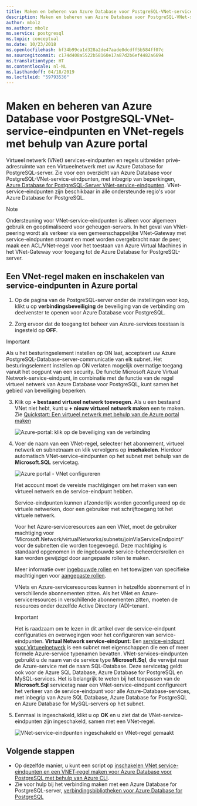```yaml
---
title: Maken en beheren van Azure Database voor PostgreSQL-VNet-service-eindpunten en regels met behulp van de Azure portal
description: Maken en beheren van Azure Database voor PostgreSQL-VNet-service-eindpunten en regels met behulp van de Azure portal
author: mbolz
ms.author: mbolz
ms.service: postgresql
ms.topic: conceptual
ms.date: 10/23/2018
ms.openlocfilehash: bf34b99ca1d328a2de47aade0dcdff5b584ff07c
ms.sourcegitcommit: c174d408a5522b58160e17a87d2b6ef4482a6694
ms.translationtype: HT
ms.contentlocale: nl-NL
ms.lasthandoff: 04/18/2019
ms.locfileid: "59793536"
---
```

# <a name="create-and-manage-azure-database-for-postgresql-vnet-service-endpoints-and-vnet-rules-by-using-the-azure-portal"></a>Maken en beheren van Azure Database voor PostgreSQL-VNet-service-eindpunten en VNet-regels met behulp van Azure portal
Virtueel netwerk (VNet) services-eindpunten en regels uitbreiden privé-adresruimte van een Virtueelnetwerk met uw Azure Database for PostgreSQL-server. Zie voor een overzicht van Azure Database voor PostgreSQL-VNet-service-eindpunten, met inbegrip van beperkingen, [Azure Database for PostgreSQL-Server VNet-service-eindpunten](concepts-data-access-and-security-vnet.md). VNet-service-eindpunten zijn beschikbaar in alle ondersteunde regio's voor Azure Database for PostgreSQL.

> [!NOTE]
> Ondersteuning voor VNet-service-eindpunten is alleen voor algemeen gebruik en geoptimaliseerd voor geheugen-servers.
> In het geval van VNet-peering wordt als verkeer via een gemeenschappelijke VNet-Gateway met service-eindpunten stroomt en moet worden overgebracht naar de peer, maak een ACL/VNet-regel voor het toestaan van Azure Virtual Machines in het VNet-Gateway voor toegang tot de Azure Database for PostgreSQL-server.

## <a name="create-a-vnet-rule-and-enable-service-endpoints-in-the-azure-portal"></a>Een VNet-regel maken en inschakelen van service-eindpunten in Azure portal

1. Op de pagina van de PostgreSQL-server onder de instellingen voor kop, klikt u op **verbindingsbeveiliging** de beveiliging van de verbinding om deelvenster te openen voor Azure Database voor PostgreSQL. 

2. Zorg ervoor dat de toegang tot beheer van Azure-services toestaan is ingesteld op **OFF**.

> [!Important]
> Als u het besturingselement instellen op ON laat, accepteert uw Azure PostgreSQL-Database-server-communicatie van elk subnet. Het besturingselement instellen op ON verlaten mogelijk overmatige toegang vanuit het oogpunt van een security. De functie Microsoft Azure Virtual Network-service-eindpunt, in combinatie met de functie van de regel virtueel netwerk van Azure Database voor PostgreSQL, kunt samen het gebied van beveiliging beperken.

3. Klik op **+ bestaand virtueel netwerk toevoegen**. Als u een bestaand VNet niet hebt, kunt u **+ nieuw virtueel netwerk maken** een te maken. Zie [Quickstart: Een virtueel netwerk met behulp van de Azure portal maken](../virtual-network/quick-create-portal.md)

   ![Azure-portal: klik op de beveiliging van de verbinding](./media/howto-manage-vnet-using-portal/1-connection-security.png)

4. Voer de naam van een VNet-regel, selecteer het abonnement, virtueel netwerk en subnetnaam en klik vervolgens op **inschakelen**. Hierdoor automatisch VNet-service-eindpunten op het subnet met behulp van de **Microsoft.SQL** servicetag.

   ![Azure portal - VNet configureren](./media/howto-manage-vnet-using-portal/2-configure-vnet.png)

    Het account moet de vereiste machtigingen om het maken van een virtueel netwerk en de service-eindpunt hebben.

    Service-eindpunten kunnen afzonderlijk worden geconfigureerd op de virtuele netwerken, door een gebruiker met schrijftoegang tot het virtuele netwerk.
    
    Voor het Azure-serviceresources aan een VNet, moet de gebruiker machtiging voor 'Microsoft.Network/virtualNetworks/subnets/joinViaServiceEndpoint/' voor de subnetten die worden toegevoegd. Deze machtiging is standaard opgenomen in de ingebouwde service-beheerdersrollen en kan worden gewijzigd door aangepaste rollen te maken.
    
    Meer informatie over [ingebouwde rollen](https://docs.microsoft.com/azure/active-directory/role-based-access-built-in-roles) en het toewijzen van specifieke machtigingen voor [aangepaste rollen](https://docs.microsoft.com/azure/active-directory/role-based-access-control-custom-roles).
    
    VNets en Azure-serviceresources kunnen in hetzelfde abonnement of in verschillende abonnementen zitten. Als het VNet en Azure-serviceresources in verschillende abonnementen zitten, moeten de resources onder dezelfde Active Directory (AD)-tenant.

   > [!IMPORTANT]
   > Het is raadzaam om te lezen in dit artikel over de service-eindpunt configuraties en overwegingen voor het configureren van service-eindpunten. **Virtual Network service-eindpunt:** Een [service-eindpunt voor Virtueelnetwerk](../virtual-network/virtual-network-service-endpoints-overview.md) is een subnet met eigenschappen die een of meer formele Azure-service typenamen bevatten. VNet-services-eindpunten gebruikt u de naam van de service type **Microsoft.Sql**, die verwijst naar de Azure-service met de naam SQL-Database. Deze servicetag geldt ook voor de Azure SQL Database, Azure Database for PostgreSQL en MySQL-services. Het is belangrijk te weten bij het toepassen van de **Microsoft.Sql** servicetag naar een VNet-service-eindpunt configureert het verkeer van de service-eindpunt voor alle Azure-Database-services, met inbegrip van Azure SQL Database, Azure Database for PostgreSQL en Azure Database for MySQL-servers op het subnet. 
   > 

5. Eenmaal is ingeschakeld, klikt u op **OK** en u ziet dat de VNet-service-eindpunten zijn ingeschakeld, samen met een VNet-regel.

   ![VNet-service-eindpunten ingeschakeld en VNet-regel gemaakt](./media/howto-manage-vnet-using-portal/3-vnet-service-endpoints-enabled-vnet-rule-created.png)

## <a name="next-steps"></a>Volgende stappen
- Op dezelfde manier, u kunt een script op [inschakelen VNet service-eindpunten en een VNET-regel maken voor Azure Database voor PostgreSQL met behulp van Azure CLI](howto-manage-vnet-using-cli.md).
- Zie voor hulp bij het verbinding maken met een Azure Database for PostgreSQL-server, [verbindingsbibliotheken voor Azure Database for PostgreSQL](./concepts-connection-libraries.md)
